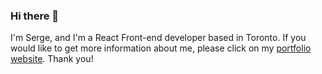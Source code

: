 ### Hi there 👋
I'm Serge, and I'm a React Front-end developer based in Toronto. If you would like to get more information about me, please click on my [portfolio website](https://sergeweb.com/). Thank you!
